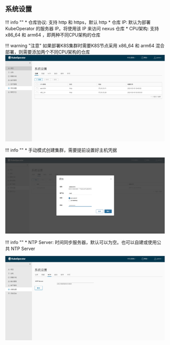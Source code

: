 ## 系统设置

!!! info ""
    * 仓库协议: 支持 http 和 https，默认 http
    * 仓库 IP: 默认为部署 KubeOperator 的服务器 IP。将使用该 IP 来访问 nexus 仓库
    * CPU架构: 支持 x86_64 和 arm64 ，即两种不同CPU架构的仓库
 
!!! warning "注意"
    如果部署K8S集群时需要K8S节点采用 x86_64 和 arm64 混合部署，则需要添加两个不同CPU架构的仓库
![system](../img/user_manual/system_management/registry.png)

!!! info ""
    * 手动模式创建集群，需要提前设置好主机凭据

![password](../img/user_manual/system_management/key-1.png)

!!! info ""
    * NTP Server: 时间同步服务器，默认可以为空。也可以自建或使用公共 NTP Server
    
![system](../img/user_manual/system_management/ntp.png)


